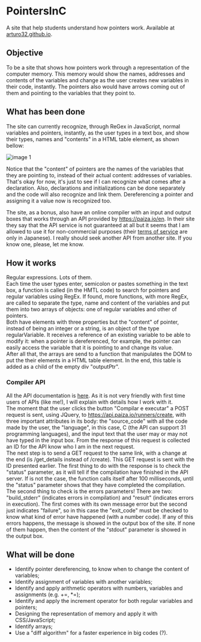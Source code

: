 # PointersInC
A site that help students understand how pointers work. Available at <a href = "https://arturo32.github.io">arturo32.github.io</a>.

## Objective
To be a site that shows how pointers work through a representation of the computer memory. This memory would show the names, addresses and contents of the variables and change as the user creates new variables in their code, instantly. The pointers also would have arrows coming out of them and pointing to the variables that they point to.

## What has been done
The site can currently recognize, through ReGex in JavaScript, normal variables and pointers, instantly, as the user types in a text box, and show their types, names and "contents" in a HTML table element, as shown bellow:

![image 1](https://github.com/arturo32/arturo32.github.io/blob/master/images/example_1.png)

Notice that the "content" of pointers are the names of the variables that they are pointing to, instead of their actual content: addresses of variables. That's okay for now, it's just to see if I can recognize what comes after a declaration. Also, declarations and initializations can be done separately and the code will also recognize and link them. Dereferencing a pointer and assigning it a value now is recognized too.

The site, as a bonus, also have an online compiler with an input and output boxes that works through an API provided by https://paiza.io/en. In their site they say that the API service is not guaranteed at all but it seems that I am allowed to use it for non-commercial purposes (their <a href="https://paiza.jp/guide/kiyaku">terms of service</a> are only in Japanese). I really should seek another API from another site. If you know one, please, let me know. 

## How it works
Regular expressions. Lots of them. <br/>
Each time the user types enter, semicolon or pastes something in the text box, a function is called (in the HMTL code) to search for pointers and regular variables using RegEx. If found, more functions, with more RegEx, are called to separate the type, name and content of the variables and put them into two arrays of objects: one of regular variables and other of pointers. <br/>
Both have elements with three properties but the "content" of pointer, instead of being an integer or a string, is an object of the type regularVariable. It receives a reference of an existing variable to be able to modify it: when a pointer is dereferenced, for example, the pointer can easily access the variable that it is pointing to and change its value. <br/>
After all that, the arrays are send to a function that manipulates the DOM to put the their elements in a HTML table element. In the end, this table is added as a child of the empty div "outputPtr".

### Compiler API
All the API documentation is <a href = "http://api.paiza.io/docs/swagger/#!/runners/" >here</a>. As it is not very friendly with first time users of APIs (like me!), I will explain with details how I work with it. <br/>
The moment that the user clicks the button "Compilar e executar" a POST request is sent, using JQuery, to https://api.paiza.io/runners/create, with three important attributes in its body: the "source_code" with all the code made by the user, the "language", in this case, C (the API can support 31 programming languages), and the input text that the user may or may not have typed in the input box. From the response of this request is collected an ID for the API know who I am in the next request. <br/>
The next step is to send a GET request to the same link, with a change at the end (is /get_details instead of /create). This GET request is sent with the ID presented earlier. The first thing to do with the response is to check the "status" parameter, as it will tell if the compilation have finished in the API server. If is not the case, the function calls itself after 100 milliseconds, until the "status" parameter shows that they have completed the compilation. <br/>
The second thing to check is the errors parameters! There are two: "build_stderr" (indicates errors in compilation) and "result" (indicates errors in execution). The first comes with its own message error but the second just indicates "failure", so in this case the "exit_code" must be checked to know what kind of error have happened (with a number code). If any of this errors happens, the message is showed in the output box of the site. If none of them happen, then the content of the "stdout" parameter is showed in the output box.


## What will be done
* Identify pointer dereferencing, to know when to change the content of variables;
* Identify assignment of variables with another variables;
* Identify and apply arithmetic operators with numbers, variables and assignments (e.g. +=, \*=);
* Identify and apply the increment operator for both regular variables and pointers; 
* Designing the representation of memory and apply it with CSS/JavaScript;
* Identify arrays;
* Use a "diff algorithm" for a faster experience in big codes (?).

